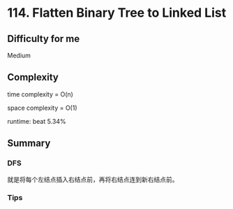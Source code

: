 # 114. Flatten Binary Tree to Linked List
## Difficulty for me

Medium

## Complexity
time complexity = O(n)

space complexity = O(1)

runtime: beat 5.34%

## Summary
### DFS

就是将每个左结点插入右结点前，再将右结点连到新右结点前。

### Tips

